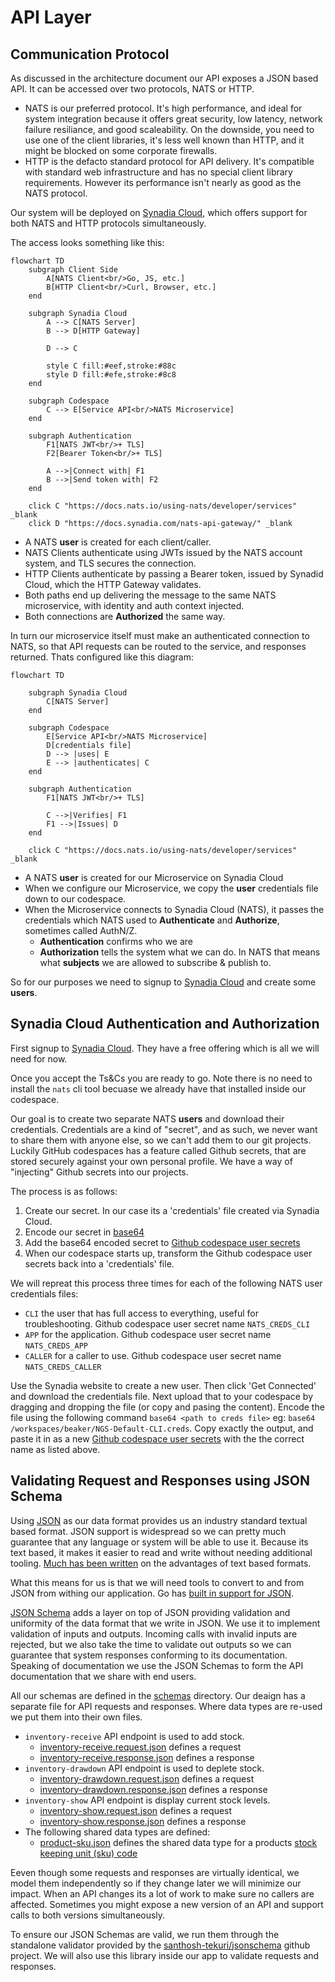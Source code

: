 # API Layer

## Communication Protocol

As discussed in the architecture document our API exposes a JSON based API. It can be accessed over two protocols, NATS or HTTP.

- NATS is our preferred protocol. It's high performance, and ideal for system integration because it offers great security, low latency, network failure resiliance, and good scaleability. On the downside, you need to use one of the client libraries, it's less well known than HTTP, and it might be blocked on some corporate firewalls.
- HTTP is the defacto standard protocol for API delivery. It's compatible with standard web infrastructure and has no special client library requirements. However its performance isn't nearly as good as the NATS protocol.  

Our system will be deployed on [Synadia Cloud](https://www.synadia.com/cloud), which offers support for both NATS and HTTP protocols simultaneously.

The access looks something like this:

```mermaid
flowchart TD
    subgraph Client Side
        A[NATS Client<br/>Go, JS, etc.]
        B[HTTP Client<br/>Curl, Browser, etc.]
    end

    subgraph Synadia Cloud
        A --> C[NATS Server]
        B --> D[HTTP Gateway]

        D --> C

        style C fill:#eef,stroke:#88c
        style D fill:#efe,stroke:#8c8
    end

    subgraph Codespace
        C --> E[Service API<br/>NATS Microservice]
    end

    subgraph Authentication
        F1[NATS JWT<br/>+ TLS]
        F2[Bearer Token<br/>+ TLS]

        A -->|Connect with| F1
        B -->|Send token with| F2
    end

    click C "https://docs.nats.io/using-nats/developer/services" _blank
    click D "https://docs.synadia.com/nats-api-gateway/" _blank

```

- A NATS **user** is created for each client/caller.
- NATS Clients authenticate using JWTs issued by the NATS account system, and TLS secures the connection.
- HTTP Clients authenticate by passing a Bearer token, issued by Synadid Cloud, which the HTTP Gateway validates.
- Both paths end up delivering the message to the same NATS microservice, with identity and auth context injected.
- Both connections are **Authorized** the same way.

In turn our microservice itself must make an authenticated connection to NATS, so that API requests can be routed to the service, and responses returned.  Thats configured like this diagram:

```mermaid
flowchart TD

    subgraph Synadia Cloud
        C[NATS Server]
    end

    subgraph Codespace
        E[Service API<br/>NATS Microservice]
        D[credentials file]
        D --> |uses| E
        E --> |authenticates| C
    end

    subgraph Authentication
        F1[NATS JWT<br/>+ TLS]

        C -->|Verifies| F1
        F1 -->|Issues| D
    end

    click C "https://docs.nats.io/using-nats/developer/services" _blank
```

- A NATS **user** is created for our Microservice on Synadia Cloud
- When we configure our Microservice,  we copy the **user** credentials file down to our codespace.
- When the Microservice connects to Synadia Cloud (NATS), it passes the credentials which NATS used to **Authenticate** and **Authorize**, sometimes called AuthN/Z.
    - **Authentication** confirms who we are
    - **Authorization** tells the system what we can do. In NATS that means what **subjects** we are allowed to subscribe & publish to.

So for our purposes we need to signup to [Synadia Cloud](https://cloud.synadia.com) and create some **users**.

## Synadia Cloud Authentication and Authorization

First signup to [Synadia Cloud](https://cloud.synadia.com).  They have a free offering which is all we will need for now.

Once you accept the Ts&Cs you are ready to go.  Note there is no need to install the `nats` cli tool becuase we already have that installed inside our codespace.

Our goal is to create two separate NATS **users** and download their credentials.  Credentials are a kind of "secret", and as such, we never want to share them with anyone else, so we can't add them to our git projects. Luckily GitHub codespaces has a feature called Github secrets, that are stored securely against your own personal profile. We have a way of "injecting" Github secrets into our projects.

The process is as follows:

1. Create our secret. In our case its a 'credentials' file created via Synadia Cloud.
2. Encode our secret in [base64](https://en.wikipedia.org/wiki/Base64)
3. Add the base64 encoded secret to [Github codespace user secrets](https://github.com/settings/codespaces)
4. When our codespace starts up, transform the Github codespace user secrets back into a 'credentials' file.

We will repreat this process three times for each of the following NATS user credentials files:

- `CLI` the user that has full access to everything, useful for troubleshooting. Github codespace user secret name `NATS_CREDS_CLI`
- `APP` for the application. Github codespace user secret name `NATS_CREDS_APP`
- `CALLER` for a caller to use. Github codespace user secret name `NATS_CREDS_CALLER`

Use the Synadia website to create a new user. Then click 'Get Connected' and download the credentials file.  Next upload that to your codespace by dragging and dropping the file (or copy and pasing the content). Encode the file using the following command `base64 <path to creds file>` eg: `base64 /workspaces/beaker/NGS-Default-CLI.creds`.  Copy exactly the output, and paste it in as a new [Github codespace user secrets](https://github.com/settings/codespaces) with the the correct name as listed above.


## Validating Request and Responses using JSON Schema

Using [JSON](https://www.json.org/json-en.html) as our data format provides us an industry standard textual based format. JSON support is widespread so we can pretty much guarantee that any language or system will be able to use it. Because its text based, it makes it easier to read and write without needing additional tooling. [Much has been written](http://www.catb.org/esr/writings/taoup/html/textualitychapter.html) on the advantages of text based formats.

What this means for us is that we will need tools to convert to and from JSON from withing our application. Go has [built in support for JSON](https://go.dev/blog/json).

[JSON Schema](https://json-schema.org) adds a layer on top of JSON providing validation and uniformity of the data format that we write in JSON.  We use it to implement validation of inputs and outputs. Incoming calls with invalid inputs are rejected, but we also take the time to validate out outputs so we can guarantee that system responses conforming to its documentation.  Speaking of documentation we use the JSON Schemas to form the API documentation that we share with end users. 

All our schemas are defined in the [schemas](../schemas/) directory. Our deaign has a separate file for API requests and responses.  Where data types are re-used we put them into their own files.


- `inventory-receive` API endpoint is used to add stock.
    - [inventory-receive.request.json](../schemas/inventory-receive.request.json) defines a request
    - [inventory-receive.response.json](../schemas/inventory-receive.response.json) defines a response
- `inventory-drawdown` API endpoint is used to deplete stock.
    - [inventory-drawdown.request.json](../schemas/inventory-drawdown.request.json) defines a request
    - [inventory-drawdown.response.json](../schemas/inventory-drawdown.response.json) defines a response
- `inventory-show` API endpoint is display current stock levels.
    - [inventory-show.request.json](../schemas/inventory-show.request.json) defines a request
    - [inventory-show.response.json](../schemas/inventory-show.response.json) defines a response
- The following shared data types are defined:
    - [product-sku.json](../schemas/product-sku.json) defines the shared data type for a products [stock keeping unit (sku) code](https://en.wikipedia.org/wiki/Stock_keeping_unit)

Eeven though some requests and responses are virtually identical, we model them independently so if they change later we will minimize our impact. When an API changes its a lot of work to make sure no callers are affected. Sometimes you might expose a new version of an API and support calls to both versions simultaneously.

To ensure our JSON Schemas are valid, we run them through the standalone validator provided by the [santhosh-tekuri/jsonschema](https://github.com/santhosh-tekuri/jsonschema) github project.  We will also use this library inside our app to validate requests and responses.